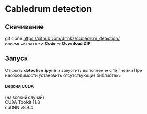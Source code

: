# Cabledrum detection

## Скачивание
git clone https://github.com/dr1nkz/cabledrum_detection/ \
или же скачать **<> Code** -> **Download ZIP**

## Запуск
Открыть **detection.ipynb** и запустить выполнение с 1й ячейки
При необходимости установить отсутствующие библиотеки

#### Версия CUDA
(на всякий случай)\
CUDA Toolkit 11.8\
cuDNN v8.9.4